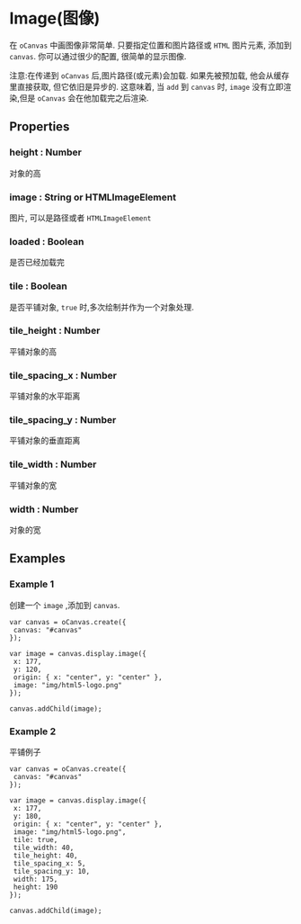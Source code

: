 # Image(图像)

在 `oCanvas` 中画图像非常简单. 只要指定位置和图片路径或 `HTML` 图片元素, 添加到 `canvas`. 你可以通过很少的配置, 很简单的显示图像.

注意:在传递到 `oCanvas` 后,图片路径(或元素)会加载. 如果先被预加载, 他会从缓存里直接获取, 但它依旧是异步的. 这意味着, 当 `add` 到 `canvas` 时, `image` 没有立即渲染,但是 `oCanvas` 会在他加载完之后渲染.

## Properties

### height : Number

对象的高

### image : String or HTMLImageElement

图片, 可以是路径或者 `HTMLImageElement`

### loaded : Boolean

是否已经加载完

### tile : Boolean

是否平铺对象, `true` 时,多次绘制并作为一个对象处理.

### tile_height : Number

平铺对象的高

### tile_spacing_x : Number

平铺对象的水平距离

### tile_spacing_y : Number

平铺对象的垂直距离

### tile_width : Number

平铺对象的宽

### width : Number

对象的宽

## Examples

### Example 1

创建一个 `image` ,添加到 `canvas`.

```
var canvas = oCanvas.create({
 canvas: "#canvas"
});

var image = canvas.display.image({
 x: 177,
 y: 120,
 origin: { x: "center", y: "center" },
 image: "img/html5-logo.png"
});

canvas.addChild(image);
```

### Example 2

平铺例子

```
var canvas = oCanvas.create({
 canvas: "#canvas"
});

var image = canvas.display.image({
 x: 177,
 y: 180,
 origin: { x: "center", y: "center" },
 image: "img/html5-logo.png",
 tile: true,
 tile_width: 40,
 tile_height: 40,
 tile_spacing_x: 5,
 tile_spacing_y: 10,
 width: 175,
 height: 190
});

canvas.addChild(image);
```
